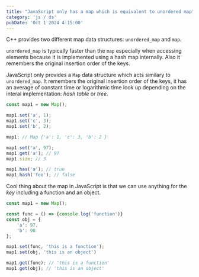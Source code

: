```yaml
---
title: "JavaScript only has a map which is equivalent to unordered map"
category: 'js / ds'
pubDate: 'Oct 1 2024 4:15:00'
---
```


C++ provides two different map data structures: `unordered_map` and `map`. 

`unordered_map` is typically faster than the `map` especially when accessing elements because it is implemented using a hash map internally. Also it remembers the original insertion order of the keys.

JavaScript only provides a `Map` data structure which acts similary to `unordered_map`. It remembers the original insertion order of the keys, it has an average of constant time or logarithmic time look up depending on the interal implementation: _hash table_ or _tree_.

```js
const map1 = new Map();

map1.set('a', 1);
map1.set('c', 3);
map1.set('b', 2);

map1; // Map {'a': 1, 'c': 3, 'b': 2 }

map1.set('a', 97);
map1.get('a'); // 97
map1.size; // 3

map1.has('a'); // true
map1.hash('foo'); // false
```

Cool thing about the map in JavaScript is that we can use anything for the _key_ including a function and an object.

```js
const map1 = new Map();

const func = () => {console.log('function')}
const obj = {
    'a': 97,
    'b': 98
};

map1.set(func, 'this is a function');
map1.set(obj, 'this is an object')

map1.get(func); // 'this is a function'
map1.get(obj); // 'this is an object'
```